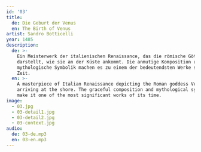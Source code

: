 ```yaml
---
id: '03'
title:
  de: Die Geburt der Venus
  en: The Birth of Venus
artist: Sandro Botticelli
year: 1485
description:
  de: >-
    Ein Meisterwerk der italienischen Renaissance, das die römische Göttin Venus
    darstellt, wie sie an der Küste ankommt. Die anmutige Komposition und die
    mythologische Symbolik machen es zu einem der bedeutendsten Werke seiner
    Zeit.
  en: >-
    A masterpiece of Italian Renaissance depicting the Roman goddess Venus
    arriving at the shore. The graceful composition and mythological symbolism
    make it one of the most significant works of its time.
image:
  - 03.jpg
  - 03-detail1.jpg
  - 03-detail2.jpg
  - 03-context.jpg
audio:
  de: 03-de.mp3
  en: 03-en.mp3
---
```

